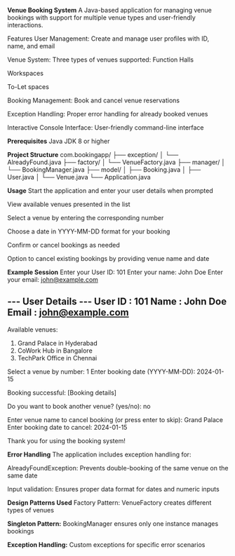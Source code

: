 **Venue Booking System**
A Java-based application for managing venue bookings with support for multiple venue types and user-friendly interactions.

Features
User Management: Create and manage user profiles with ID, name, and email

Venue System: Three types of venues supported:
Function Halls

Workspaces

To-Let spaces

Booking Management: Book and cancel venue reservations

Exception Handling: Proper error handling for already booked venues

Interactive Console Interface: User-friendly command-line interface

**Prerequisites**
Java JDK 8 or higher

**Project Structure**
com.bookingapp/
├── exception/
│   └── AlreadyFound.java
├── factory/
│   └── VenueFactory.java
├── manager/
│   └── BookingManager.java
├── model/
│   ├── Booking.java
│   ├── User.java
│   └── Venue.java
└── Application.java

**Usage**
Start the application and enter your user details when prompted

View available venues presented in the list

Select a venue by entering the corresponding number

Choose a date in YYYY-MM-DD format for your booking

Confirm or cancel bookings as needed

Option to cancel existing bookings by providing venue name and date

**Example Session**
Enter your User ID: 101
Enter your name: John Doe
Enter your email: john@example.com

--- User Details ---
User ID   : 101
Name      : John Doe
Email     : john@example.com
--------------------

Available venues:
1. Grand Palace in Hyderabad
2. CoWork Hub in Bangalore
3. TechPark Office in Chennai

Select a venue by number: 1
Enter booking date (YYYY-MM-DD): 2024-01-15

Booking successful: [Booking details]

Do you want to book another venue? (yes/no): no

Enter venue name to cancel booking (or press enter to skip): Grand Palace
Enter booking date to cancel: 2024-01-15

Thank you for using the booking system!

**Error Handling**
The application includes exception handling for:

AlreadyFoundException: Prevents double-booking of the same venue on the same date

Input validation: Ensures proper data format for dates and numeric inputs

**Design Patterns Used**
Factory Pattern: VenueFactory creates different types of venues

**Singleton Pattern:** BookingManager ensures only one instance manages bookings

**Exception Handling:** Custom exceptions for specific error scenarios
